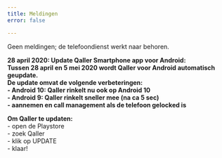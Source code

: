 ```yaml
---
title: Meldingen
error: false

---
```

Geen meldingen; de telefoondienst werkt naar behoren.  
  
**28 april 2020: Update Qaller Smartphone app voor Android:  
Tussen 28 april en 5 mei 2020 wordt Qaller voor Android automatisch geupdate.   
De update omvat de volgende verbeteringen:   
\- Android 10: Qaller rinkelt nu ook op Android 10   
\- Android 9: Qaller rinkelt sneller mee (na ca 5 sec)  
\- aannemen en call management als de telefoon gelocked is**  
  
**Om Qaller te updaten:**   
\- open de Playstore  
\- zoek Qaller  
\- klik op UPDATE   
\- klaar!